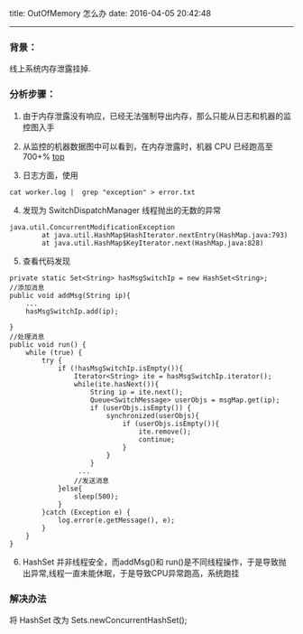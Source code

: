 title: OutOfMemory 怎么办
date: 2016-04-05 20:42:48

---

### 背景：

线上系统内存泄露挂掉.

### 分析步骤：

1.  由于内存泄露没有响应，已经无法强制导出内存，那么只能从日志和机器的监控图入手


2. 从监控的机器数据图中可以看到，在内存泄露时，机器 CPU 已经跑高至 700+% 
    [top](http://ww4.sinaimg.cn/large/7317a86agw1f2m47gr0irj20tv0f9n42.jpg)

3. 日志方面，使用
```
cat worker.log |  grep "exception" > error.txt
```

4. 发现为 SwitchDispatchManager 线程抛出的无数的异常
```
java.util.ConcurrentModificationException
        at java.util.HashMap$HashIterator.nextEntry(HashMap.java:793)
        at java.util.HashMap$KeyIterator.next(HashMap.java:828)
```

5. 查看代码发现

```
private static Set<String> hasMsgSwitchIp = new HashSet<String>;
//添加消息
public void addMsg(String ip){
	...
	hasMsgSwitchIp.add(ip);

}
//处理消息
public void run() {
    while (true) {
        try {
            if (!hasMsgSwitchIp.isEmpty()){
                Iterator<String> ite = hasMsgSwitchIp.iterator();
                while(ite.hasNext()){
                    String ip = ite.next();
                    Queue<SwitchMessage> userObjs = msgMap.get(ip);
                    if (userObjs.isEmpty()) {
                        synchronized(userObjs){
                            if (userObjs.isEmpty()){
                                ite.remove();
                                continue;
                            }
                        }
                    }
                 ...
                //发送消息
            }else{
                sleep(500);
            }
        }catch (Exception e) {
            log.error(e.getMessage(), e);
        }
    }
}
```

6. HashSet 并非线程安全，而addMsg()和 run()是不同线程操作，于是导致抛出异常,线程一直未能休眠，于是导致CPU异常跑高，系统跑挂

### 解决办法 
将 HashSet 改为 Sets.newConcurrentHashSet();
